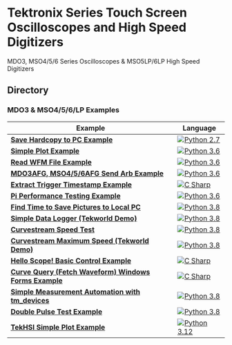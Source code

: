 # Tektronix Series Touch Screen Oscilloscopes and High Speed Digitizers
MDO3, MSO4/5/6 Series Oscilloscopes & MSO5LP/6LP High Speed Digitizers

## Directory
### MDO3 & MSO4/5/6/LP Examples

| Example                                                      | Language                                                     |
| ------------------------------------------------------------ | ------------------------------------------------------------ |
| **[Save Hardcopy to PC Example](./../MidrangeScopes/src/SaveHardcopyExample)** | [![Python 2.7](https://img.shields.io/badge/python-2.7-&?labelColor=3E434A&colorB=006281&logo=python)](https://www.python.org/downloads/release/python-2715/) |
| **[Simple Plot Example](./../MidrangeScopes/src/SimplePlotExample)** | [![Python 3.6](https://img.shields.io/badge/python-3.6-&?labelColor=3E434A&colorB=006281&logo=python)](https://www.python.org/downloads/release/python-360/) |
| **[Read WFM File Example](./src/ReadWfmExample)**            | [![Python 3.6](https://img.shields.io/badge/python-3.6-&?labelColor=3E434A&colorB=006281&logo=python)](https://www.python.org/downloads/release/python-360/) |
| **[MDO3AFG, MSO4/5/6AFG Send Arb Example](./../MidrangeScopes/src/SendArbExample)** | [![Python 3.6](https://img.shields.io/badge/python-3.6-&?labelColor=3E434A&colorB=006281&logo=python)](https://www.python.org/downloads/release/python-360/) |
| **[Extract Trigger Timestamp Example](./../PerformanceScopes/src/ExtractTriggerExample)** | [![C Sharp](https://img.shields.io/badge/-C%20Sharp-&?labelColor=3E434A&colorB=73BF44&logo=Microsoft)](https://github.com/dotnet/roslyn) |
| **[Pi Performance Testing Example](./src/PiPerformanceExample)** | [![Python 3.6](https://img.shields.io/badge/python-3.6-&?labelColor=3E434A&colorB=006281&logo=python)](https://www.python.org/downloads/release/python-360/) |
| **[Find Time to Save Pictures to Local PC](./src/SavePicLocalTimeExample)** | [![Python 3.8](https://img.shields.io/badge/python-3.8-&?labelColor=3E434A&colorB=006281&logo=python)](https://www.python.org/downloads/release/python-360/) |
| **[Simple Data Logger (Tekworld Demo)](./src/DataLoggerExample)** | [![Python 3.8](https://img.shields.io/badge/python-3.8-&?labelColor=3E434A&colorB=006281&logo=python)](https://www.python.org/downloads/release/python-360/) |
| **[Curvestream Speed Test](./src/CurvestreamSpeedTest)** | [![Python 3.8](https://img.shields.io/badge/python-3.8-&?labelColor=3E434A&colorB=006281&logo=python)](https://www.python.org/downloads/release/python-360/) |
| **[Curvestream Maximum Speed (Tekworld Demo)](./src/CurvestreamMaximumSpeed)** | [![Python 3.8](https://img.shields.io/badge/python-3.8-&?labelColor=3E434A&colorB=006281&logo=python)](https://www.python.org/downloads/release/python-360/) |
| **[Hello Scope! Basic Control Example](./src/CSharpHelloScope)** | [![C Sharp](https://img.shields.io/badge/-C%20Sharp-&?labelColor=3E434A&colorB=73BF44&logo=Microsoft)](https://github.com/dotnet/roslyn) |
| **[Curve Query (Fetch Waveform) Windows Forms Example](./src/CSharpCurveQueryWinforms)** | [![C Sharp](https://img.shields.io/badge/-C%20Sharp-&?labelColor=3E434A&colorB=73BF44&logo=Microsoft)](https://github.com/dotnet/roslyn) |
| **[Simple Measurement Automation with tm_devices](./src/Measurements_tm_devices)** | [![Python 3.8](https://img.shields.io/badge/python-3.8-&?labelColor=3E434A&colorB=006281&logo=python)](https://www.python.org/downloads/release/python-360/) |
| **[Double Pulse Test Example](./src/DoublePulseTestExample)** | [![Python 3.8](https://img.shields.io/badge/python-3.8-&?labelColor=3E434A&colorB=006281&logo=python)](https://www.python.org/downloads/release/python-360/) |
| **[TekHSI Simple Plot Example](./src/tekhsiSimplePlotExample)** | [![Python 3.12](https://img.shields.io/badge/python-3.12-&?labelColor=3E434A&colorB=006281&logo=python)](https://www.python.org/downloads/release/python-3126/) |